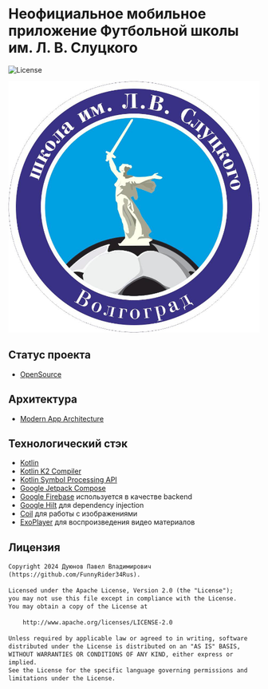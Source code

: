 # Неофициальное мобильное приложение Футбольной школы им. Л. В. Слуцкого

![License](https://img.shields.io/aur/license/android-studio)

![Title](/assets/images/logo.jpg)

## Статус проекта

- [OpenSource](https://ru.wikipedia.org/wiki/Open_source)

## Архитектура

- [Modern App Architecture](https://developer.android.com/topic/architecture#recommended-app-arch)

## Технологический стэк

- [Kotlin](https://kotlinlang.org)
- [Kotlin K2 Compiler](https://kotlinlang.org/docs/k2-compiler-migration-guide.html)
- [Kotlin Symbol Processing API](https://kotlinlang.org/docs/ksp-overview.html)
- [Google Jetpack Compose](https://developer.android.com/jetpack/compose)
- [Google Firebase](https://firebase.google.com) используется в качестве backend
- [Google Hilt](https://developer.android.com/training/dependency-injection/hilt-android) для dependency injection
- [Coil](https://coil-kt.github.io/coil/) для работы с изображениями
- [ExoPlayer](https://developer.android.com/media/media3/exoplayer) для воспроизведения видео материалов

## Лицензия

```
Copyright 2024 Дуюнов Павел Владимирович (https://github.com/FunnyRider34Rus).

Licensed under the Apache License, Version 2.0 (the "License");
you may not use this file except in compliance with the License.
You may obtain a copy of the License at

    http://www.apache.org/licenses/LICENSE-2.0

Unless required by applicable law or agreed to in writing, software
distributed under the License is distributed on an "AS IS" BASIS,
WITHOUT WARRANTIES OR CONDITIONS OF ANY KIND, either express or implied.
See the License for the specific language governing permissions and
limitations under the License.
```